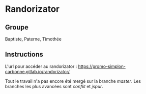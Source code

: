 Randorizator
============

Groupe
------

Baptiste, Paterne, Timothée


Instructions
------------

L'url pour accéder au randorizator : https://promo-simplon-carbonne.gitlab.io/randorizator/

Tout le travail n'a pas encore été mergé sur la branche *master*. Les branches les plus avancées sont *conflit* et *jspur*.